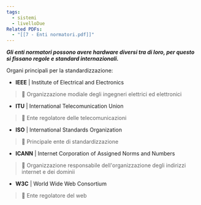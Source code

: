 ```yaml
---
tags:
  - sistemi
  - livelloDue
Related PDFs:
  - "[[7 - Enti normatori.pdf]]"
---
```

***Gli enti normatori possono avere hardware diversi tra di loro, per questo si fissano regole e standard internazionali.***

Organi principali per la standardizzazione:
- **IEEE** | Institute of Electrical and Electronics
> 󰘍 Organizzazione modiale degli ingegneri elettrici ed elettronici
- **ITU** | International Telecomunication Union
> 󰘍 Ente regolatore delle telecomunicazioni
- **ISO** | International Standards Organization
> 󰘍 Principale ente di standardizzazione
- **ICANN** | Internet Corporation of Assigned Norms and Numbers
> 󰘍 Organizzazione responsabile dell'organizzazione degli indirizzi internet e dei dominii
- **W3C** | World Wide Web Consortium
> 󰘍 Ente regolatore del web
